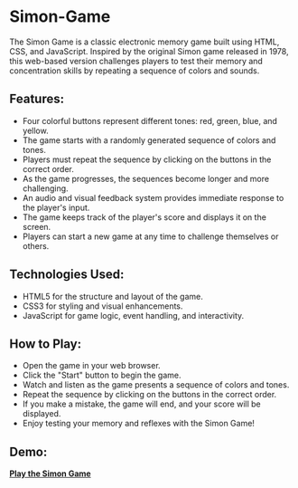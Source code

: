 # Simon-Game #
The Simon Game is a classic electronic memory game built using HTML, CSS, and JavaScript. Inspired by the original Simon game released in 1978, this web-based version challenges players to test their memory and concentration skills by repeating a sequence of colors and sounds.

## Features: ##
* Four colorful buttons represent different tones: red, green, blue, and yellow.
* The game starts with a randomly generated sequence of colors and tones.
* Players must repeat the sequence by clicking on the buttons in the correct order.
* As the game progresses, the sequences become longer and more challenging.
* An audio and visual feedback system provides immediate response to the player's input.
* The game keeps track of the player's score and displays it on the screen.
* Players can start a new game at any time to challenge themselves or others.
## Technologies Used: ##
* HTML5 for the structure and layout of the game.
* CSS3 for styling and visual enhancements.
* JavaScript for game logic, event handling, and interactivity.
## How to Play: ##
* Open the game in your web browser.
* Click the "Start" button to begin the game.
* Watch and listen as the game presents a sequence of colors and tones.
* Repeat the sequence by clicking on the buttons in the correct order.
* If you make a mistake, the game will end, and your score will be displayed.
* Enjoy testing your memory and reflexes with the Simon Game!

## Demo: ##
**[Play the Simon Game](https://inmate22.github.io/Simon-Game/)**
